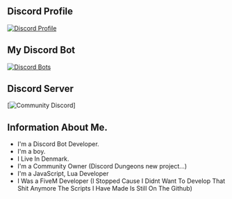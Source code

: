 ## Discord Profile
[![Discord Profile](https://discord.c99.nl/widget/theme-1/711712752246325343.png)](https://discord.com/users/483357154502377473)

## My Discord Bot
[![Discord Bots](https://top.gg/api/widget/804914348778717255.svg)](https://top.gg/bot/804914348778717255)

## Discord Server
[![Community Discord](https://discordapp.com/api/guilds/993641348022407280/widget.png?style=banner2)]

## Information About Me.
- I'm a Discord Bot Developer.
- I'm a boy.
- I Live In Denmark.
- I'm a Community Owner (Discord Dungeons new project...)
- I'm a JavaScript, Lua Developer
- I Was a FiveM Developer (I Stopped Cause I Didnt Want To Develop That Shit Anymore The Scripts I Have Made Is Still On The Github)
